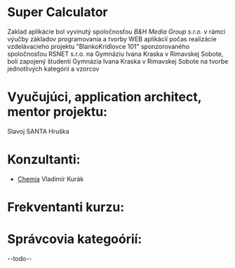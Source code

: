 # Super Calculator

Zaklad aplikácie bol vyvinutý spoločnosťou *B&H Media Group s.r.o.*
v rámci výučby základov programovania a tvorby WEB aplikácií počas realizácie vzdelávacieho projektu "BlankoKrídlovce 101" sponzorovaného spoločnosťou RSNET s.r.o.
na Gymnáziu Ivana Kraska v Rimavskej Sobote, boli zapojený študenti Gymnázia Ivana Kraska v Rimavskej Sobote na tvorbe jednotlivých kategórií a vzorcov

Vyučujúci, application architect, mentor projektu:
============================

Slavoj SANTA Hruška


Konzultanti:
============================
 - [Chemia](#chemia-konzultanti) Vladimír Kurák

Frekventanti kurzu:
============================

Správcovia kategoórií:
============================

--todo--
